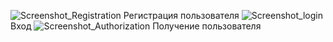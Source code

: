 ![Screenshot_Registration](https://github.com/user-attachments/assets/289490ba-ca22-48a9-ae53-cc764ecb30c6)
Регистрация пользователя
![Screenshot_login](https://github.com/user-attachments/assets/52b952ea-b970-4542-b13e-6747e1ce69db)
Вход
![Screenshot_Authorization](https://github.com/user-attachments/assets/0c9191cb-f227-400e-a2dc-ab464319eb4b)
Получение пользователя
